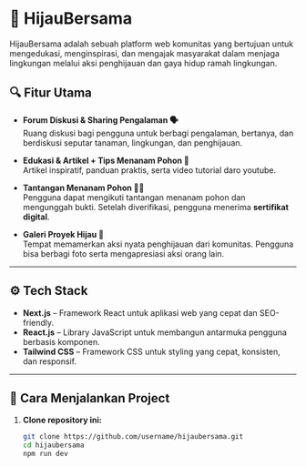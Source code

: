 # 🌿 HijauBersama

HijauBersama adalah sebuah platform web komunitas yang bertujuan untuk mengedukasi, menginspirasi, dan mengajak masyarakat dalam menjaga lingkungan melalui aksi penghijauan dan gaya hidup ramah lingkungan.

## 🔍 Fitur Utama

- **Forum Diskusi & Sharing Pengalaman 🗣️**  
  Ruang diskusi bagi pengguna untuk berbagi pengalaman, bertanya, dan berdiskusi seputar tanaman, lingkungan, dan penghijauan.

- **Edukasi & Artikel + Tips Menanam Pohon 📖**  
  Artikel inspiratif, panduan praktis, serta video tutorial daro youtube.

- **Tantangan Menanam Pohon 🌱🏅**  
  Pengguna dapat mengikuti tantangan menanam pohon dan mengunggah bukti. Setelah diverifikasi, pengguna menerima **sertifikat digital**.

- **Galeri Proyek Hijau 📸**  
  Tempat memamerkan aksi nyata penghijauan dari komunitas. Pengguna bisa berbagi foto serta mengapresiasi aksi orang lain.

---

## ⚙️ Tech Stack

- **Next.js** – Framework React untuk aplikasi web yang cepat dan SEO-friendly.  
- **React.js** – Library JavaScript untuk membangun antarmuka pengguna berbasis komponen.  
- **Tailwind CSS** – Framework CSS untuk styling yang cepat, konsisten, dan responsif.

---

## 🚀 Cara Menjalankan Project

1. **Clone repository ini:**
   ```bash
   git clone https://github.com/username/hijaubersama.git
   cd hijaubersama
   npm run dev
